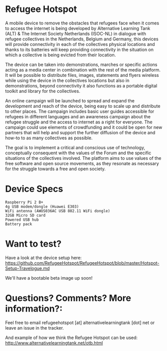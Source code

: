 # Refugee Hotspot

A mobile device to remove the obstacles that refugees face when it comes to access the internet is being developed by Alternative Learning Tank (ALT) & The Internet Society Netherlands (ISOC-NL) in dialogue with refugee collectives in the Netherlands, Belgium and Germany, this devices will provide connectivity in each of the collectives physical locations and thanks to its batteries will keep providing connectivity in the situation on which a collective is being evicted from their location. 

The device can be taken into demonstrations, marches or specific actions acting as a media center in combination with the rest of the media platform. It will be possible to distribute files, images, statements and flyers wireless while using the device in the collectives locations but also in demonstrations, beyond connectivity  it also functions as a portable digital toolkit and library for the collectives.

An online campaign will be launched to spread and expand the development and reach of the device, being easy to scale up and distribute to other places. The campaign includes basic user guides accessible for refugees in different languages and an awareness campaign about the refugee struggle and the access to internet as a right for everyone. The campaign could use elements of crowdfunding and it could be open for new partners that will help and support the further diffusion of the device and how-to to as many collectives as possible.

The goal is to implement a critical and conscious use of technology, conceptually consequent with the values of the Forum and the specific situations of the collectives involved. The platform aims to use values of the free software and open source movements, as they resonate as necessary for the struggle towards a free and open society.

# Device Specs

    Raspberry Pi 2 B+
    4g USB modem/dongle (Huawei E303)
    WiFi antenna (AWUS036AC USB 802.11 WiFi dongle)
    32GB Micro SD card
    Powered USB hub
    Battery pack

# Want to test?

Have a look at the device setup here: 
https://github.com/RefugeeHotspot/RefugeeHotspot/blob/master/Hotspot-Setup-Travelogue.md 

We'll have a bootable beta image up soon!

# Questions? Comments? More information?:

Feel free to email refugeehotspot [at] alternativelearningtank [dot] net or leave an issue in the tracker.

And example of how we think the Refugee Hotspot can be used: http://www.alternativelearningtank.net/otb.html


